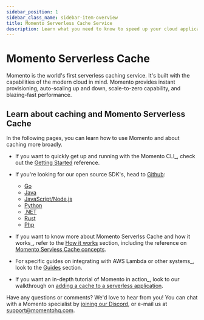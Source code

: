```yaml
---
sidebar_position: 1
sidebar_class_name: sidebar-item-overview
title: Momento Serverless Cache Service
description: Learn what you need to know to speed up your cloud application with the world's first serverless cache.
---
```


# Momento Serverless Cache
Momento is the world's first serverless caching service. It's built with the capabilities of the modern cloud in mind. Momento provides instant provisioning, auto-scaling up and down, scale-to-zero capability, and blazing-fast performance.

## Learn about caching and Momento Serverless Cache
In the following pages, you can learn how to use Momento and about caching more broadly.

- If you want to quickly get up and running with the Momento CLI_, check out the [Getting Started](./getting-started) reference.

- If you're looking for our open source SDK's, head to [Github](https://github.com/momentohq):
  - [Go](https://github.com/momentohq/client-sdk-go)
  - [Java](https://github.com/momentohq/client-sdk-java)
  - [JavaScript/Node.js](https://github.com/momentohq/client-sdk-javascript)
  - [Python](https://github.com/momentohq/client-sdk-python)
  - [.NET](https://github.com/momentohq/client-sdk-dotnet)
  - [Rust](https://github.com/momentohq/client-sdk-rust)
  - [Php](https://github.com/momentohq/client-sdk-php)

- If you want to know more about Momento Serverlss Cache and how it works_, refer to the [How it works](./how-it-works) section, including the reference on [Momento Servless Cache concepts](./how-it-works/momento-concepts).

- For specific guides on integrating with AWS Lambda or other systems_, look to the [Guides](./guides) section.

- If you want an in-depth tutorial of Momento in action_, look to our walkthrough on [adding a cache to a serverless application](./serverless-cache-walkthrough).

Have any questions or comments? We'd love to hear from you! You can chat with a Momento specialist by
[joining our Discord](https://discord.com/invite/3HkAKjUZGq), or e-mail us at [support@momentohq.com](mailto:support@momentohq.com).
